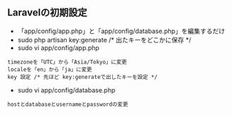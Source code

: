 ## Laravelの初期設定
- 「app/config/app.php」と「app/config/database.php」を編集するだけ
- sudo php artisan key:generate /* 出たキーをどこかに保存 */
- sudo vi app/config/app.php 
```
timezoneを「UTC」から「Asia/Tokyo」に変更
localeを「en」から「ja」に変更
key 設定 /* 先ほど key:generateで出したキーを設定 */
```

- sudo vi app/config/database.php
```
hostとdatabaseとusernameとpasswordの変更
```

